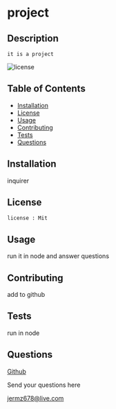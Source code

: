 # project

  ## Description 

    it is a project

  ![license](https://img.shields.io/badge/License-Mit-blue)

  ## Table of Contents
  * [Installation](#Installation)
  * [License](#license)
  * [Usage](#Usage)
  * [Contributing](#Contributing)
  * [Tests](#Test)
  * [Questions](#Questions)
  
  ## Installation

  inquirer

  ## License

    license : Mit

  ## Usage

  run it in node and answer questions

  ## Contributing

  add to github

  ## Tests

  run in node
  
  ## Questions

  [Github](https://github.com/jermz678)

  Send your questions here

  jermz678@live.com
  
